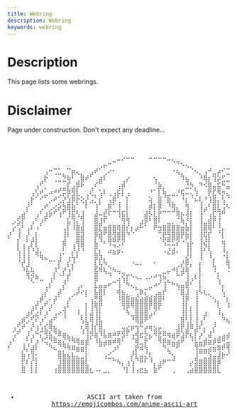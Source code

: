 ```yaml
---
title: Webring
description: Webring 
keywords: webring
---
```


# Description
This page lists some webrings.

# Disclaimer
Page under construction. Don't expect any deadline...

<br>
<div align="center">
<pre>
⠀⠀⠀⠀⠀⠀⠀⠀⠀⠀⠀⠀⠀⠀⠀⠀⠀⠀⠀⠀⠀⠀⠀⠀⣀⡠⠤⠤⠀⠀⠀⠤⠤⠤⠤⣀⡀⠀⠀⠀⠀⠀⠀⠀⠀⠀⠀⠀⠀⠀⠀⠀⠀⠀⠀⠀⠀⠀⠀⠀
⠀⠀⠀⠀⠀⠀⠀⠀⠀⠀⠀⠀⠀⠀⠀⠀⠀⠀⠀⠀⢀⡤⠒⠉⠀⠀⠀⠀⠀⠀⠀⠀⠀⠀⠀⠀⠈⠙⠢⢄⡀⠀⠀⠀⠀⠀⠀⠀⠀⠀⠀⠀⠀⠀⠀⠀⠀⠀⠀⠀
⠀⠀⠀⠀⠀⠀⠀⠀⢠⠒⢉⣁⡀⠉⡶⢄⡀⠀⣠⠞⠁⢀⠔⠂⠀⠀⠀⠀⠀⠀⠀⠀⠀⠀⠀⠀⠐⢦⡀⠀⠈⠢⡀⢠⠚⣀⡴⠊⣉⡀⠈⠉⢦⠀⠀⠀⠀⠀⠀⠀
⠀⠀⠀⠀⠀⠀⠀⢀⡗⠀⢀⣀⣙⢷⠃⢀⣿⠞⠁⠀⣴⠇⠀⠀⠀⢀⡔⠀⠀⠀⠀⠀⢢⠀⠀⠀⠀⠀⠹⣦⠀⠀⠘⢿⡆⢹⡵⣋⣀⠀⠀⠀⢸⣆⠀⠀⠀⠀⠀⠀
⠀⠀⠀⠀⠀⠀⢠⠋⡀⠀⠀⢀⣀⡏⣠⡿⠗⠀⢀⠎⠉⠀⠀⠀⢠⡾⠀⠀⠀⠀⠀⠀⠈⣷⡀⠀⠀⠀⠀⣘⡳⡀⠙⠪⣿⣤⣯⠓⣤⣄⡀⠀⠤⡉⢆⠀⠀⠀⠀⠀
⠀⠀⠀⠀⠀⢠⢣⠞⣀⠴⠚⢋⡭⡿⣻⣇⠀⢀⢎⡀⢡⠇⢀⢠⡯⡇⢠⠀⠀⠀⠀⠘⠁⡇⢷⣀⣀⡘⢯⠤⢄⢱⠀⠀⡟⣏⠻⡲⣄⠀⠉⠲⠄⠈⢪⡄⠀⠀⠀⠀
⠀⠀⠀⠀⢀⡗⠁⠊⠁⡠⠞⢁⡜⣱⡿⡗⢕⡜⣠⡁⡎⠀⢠⡿⢁⠀⡇⠀⠀⠀⠀⢵⠀⣿⠈⣷⡀⠀⠘⡆⠈⠦⢇⠘⢸⣿⡄⢣⠈⠣⡀⠀⠀⠀⠀⢱⡀⠀⠀⠀
⠀⠀⠀⠀⡜⠁⠀⢀⠞⢀⢔⡵⣳⣿⣷⠁⠀⠇⠀⢸⠁⢀⡿⠁⢸⠀⡇⠀⠀⠀⠀⡾⡇⡿⠀⠘⢿⡄⠀⢻⠀⠀⢸⣠⠃⣿⣇⢨⠣⡀⠙⢄⠀⠀⠀⠀⢇⠀⠀⠀
⠀⠀⢀⣴⠁⠀⢠⠃⣰⡷⠋⢰⠋⢸⣯⢣⣸⠀⠀⣼⠤⣞⠏⠉⢹⣯⡇⠀⠀⠀⣼⡣⣇⡟⠉⠉⠉⢿⡦⢼⡇⠀⢸⠁⢠⣏⢹⠛⠀⠈⢦⣨⢦⠀⠀⠀⠘⡦⡀⠀
⠀⡠⣫⡏⠀⢠⠃⡰⠋⠀⠀⠀⠀⣧⢹⡄⢹⠀⠀⣿⣸⠏⠀⠀⠀⢻⢻⠀⠀⣰⡿⠃⣿⠇⠀⣀⡀⠈⢷⡘⡇⠀⢸⣀⣾⡟⢸⠀⠀⠀⠀⠙⢧⢣⠀⠀⠀⢹⢌⠢
⠀⡔⢡⠃⢠⠇⠰⠁⠀⠀⠀⠀⢠⡇⠸⣿⣾⠀⠀⣿⣏⣶⣿⣿⢿⣿⡎⡆⡴⠓⠁⠀⠟⣲⣿⣿⣿⣿⣶⣷⡇⠀⢸⣿⢿⠃⢘⡄⠀⠀⠀⠀⠀⢣⣣⠀⠀⠘⡌⠁
⡜⠀⢸⠀⡜⢀⡇⠀⠀⠀⠀⠀⢸⠇⠀⣿⣽⠀⠀⡿⣾⠋⣿⣻⣿⣿⠙⠈⠀⠀⠀⠀⠀⢉⣟⣻⣿⣿⡟⣷⡇⠀⢸⢯⡏⠀⠈⡇⠀⠀⠀⠀⠀⠀⢫⡄⠀⠀⡇⠀
⠀⠀⡇⢀⠃⡞⡇⠀⠀⠀⠀⠀⣾⠀⢀⢿⣿⠀⠀⣧⠘⠆⢻⣛⢋⡝⠀⠀⠀⠀⠀⠀⠀⠀⢫⣛⣋⡝⠐⢡⡧⠀⢸⣜⡇⠀⠀⢶⠀⠀⠀⠀⠀⠀⠈⣷⠀⠀⢸⠀
⠀⠀⢇⢸⢸⠱⣱⡀⠀⠀⠀⠀⠇⠀⡸⡸⠹⠀⠀⡟⡄⠀⣠⣌⣥⡀⠀⠀⠀⠀⠀⠀⠀⠀⢀⡰⣴⡀⠀⢸⡇⠀⢸⠎⢇⠀⠀⢸⡀⠀⠀⠀⠀⠀⢠⢿⡄⠀⠈⠀
⠀⠀⢸⢸⢸⠀⠙⢷⣄⠀⠀⢸⠁⢠⢧⠇⠀⠀⠀⣿⣳⡀⠀⠉⠁⠀⠀⠀⠀⠀⠀⠀⠀⠀⠀⠉⠉⠀⠀⣜⠇⠀⢸⠀⠸⡀⠀⠐⡇⠀⠀⠀⠀⠀⣼⠟⡇⠀⡆⠀
⠀⠀⠈⡞⣸⠀⠀⠀⠀⠉⠁⡏⠀⡎⡜⠀⠀⠀⠀⣇⢧⠳⡀⠀⠀⠀⠀⠐⠤⠄⠀⠀⠂⠀⠀⠀⠀⢀⡜⡿⡄⠀⡆⠀⠀⣇⠀⠀⢿⠀⠀⠀⣀⠞⠃⠀⡇⢰⠁⠀
⠀⠀⠀⠘⣧⢧⠀⠀⠀⠀⡸⠁⡜⢰⠃⠀⠀⠀⠀⣯⠻⢧⣈⠳⢤⣀⠀⠀⠀⠀⠀⠀⠀⠀⣀⡤⠚⡇⣼⢿⠀⠀⡇⠀⠀⠸⡀⠀⠨⡇⠈⠉⠀⠀⠀⢸⢠⠇⠀⠀
⠀⠀⠀⠀⠹⡝⠷⣀⠀⢠⠇⠈⢁⡏⠀⠀⠀⠀⠀⣿⠀⠀⠈⠀⣠⢪⡏⠑⠢⠄⠠⠔⠚⢹⠷⡀⠀⠉⠁⢸⢠⠇⡇⠀⠀⠀⢇⠀⠀⢵⠀⠀⠀⠀⢀⡾⠃⠀⠀⠀
⠀⠀⠀⠀⠀⠈⠀⠀⢀⡎⠀⠀⡜⠀⠀⢀⡄⠀⠀⣇⣤⣤⠖⠉⢸⠈⠳⢄⡀⠀⠀⣀⠴⠊⢸⠉⠓⢦⣤⣿⠃⠀⡇⠀⠀⠀⠘⡄⠀⠐⡇⠀⠀⠤⠊⠀⠀⠀⠀⠀
⠀⠀⠀⠀⠀⠀⠀⢀⡜⠀⠀⡼⠁⠀⢀⡼⠔⡆⠀⣧⣿⡇⠀⠀⢾⣦⡀⠀⢉⡷⡍⠁⢀⣤⡞⠀⠀⠈⣿⣸⠀⢰⠣⢆⡀⠀⠀⢣⠀⠀⢻⡀⠀⠀⠀⠀⠀⠀⠀⠀
⠀⠀⠀⠀⠀⠀⢀⡾⢁⠄⡼⠁⠀⡰⠁⠀⠀⠁⢠⡛⣿⠀⠀⠀⠸⣿⣿⣶⣮⣴⣾⣾⣿⣿⠇⠀⠀⠀⢸⡿⠀⢸⠀⠀⠈⢢⡀⠈⡆⠀⠈⣧⠀⠀⠀⠀⠀⠀⠀⠀
⠀⠀⠀⠀⠀⢠⡞⣠⠋⡰⠁⠀⢠⠇⠀⠀⠀⡇⢸⢿⡟⠀⠀⠀⠀⢻⡿⠻⣿⣿⣿⡟⣿⡟⠀⠀⠀⠀⢸⡇⡄⢸⠀⠀⠀⠀⢇⠀⠸⡀⠀⠘⡆⠀⠀⠀⠀⠀⠀⠀
⠀⠀⠀⠀⣰⢏⣔⠇⡰⠁⢠⠔⢹⠀⠀⠸⡀⡇⣼⢸⡇⠀⠀⠀⠀⠀⠳⣀⣿⣿⣿⣠⠎⠀⠀⠀⠀⠀⢸⡇⡇⢸⠀⣰⠀⠀⠸⡄⠀⢳⠀⠀⢹⡄⠀⠀⠀⠀⠀⠀
⠀⠀⢀⡾⡡⢋⠎⡰⠁⣴⠋⠀⠈⠀⠀⠀⢣⣇⢿⢸⣧⠀⠀⠀⠀⠀⠀⠘⢿⣿⠟⠁⠀⠀⠀⠀⠀⠀⣿⢃⡇⢸⢠⠃⠀⢀⠀⠙⢦⠈⣆⠀⠀⢳⡀⠀⠀⠀⠀⠀
⠀⢠⢋⠞⠀⡜⢰⢡⣎⢿⣦⡀⠀⠀⠀⠀⢆⢿⢸⡎⣿⡀⠀⠀⠀⢤⣔⡶⢲⠓⡴⢶⣢⡤⠀⠀⠀⣸⡟⣸⠿⣸⠎⡄⠀⡜⠀⠀⠀⢳⡘⡄⠀⠈⢧⠀⠀⠀⠀⠀
⠀⢡⠋⠀⡸⢠⠓⡍⢻⣧⡙⠿⣶⣄⡀⠀⠘⢸⡻⣷⠹⣧⣶⠶⠟⣻⠏⢠⢾⣖⡳⣄⠻⣟⠿⢶⣴⡿⣱⡟⣆⡏⡰⠁⣼⠁⢀⣠⣴⡿⣻⣷⠀⠀⡜⣇⠀⠀⠀⠀
⢠⠃⠀⢀⢃⠇⡰⠘⢥⡙⠿⣶⣌⡙⠻⢿⣶⣾⠁⠸⣧⣴⣶⠾⢿⠃⠀⠈⢿⣀⡟⠁⠀⠻⡿⣶⣬⣴⠟⠀⠘⣧⣥⣾⣶⡾⠿⢛⣥⣾⠟⢻⡇⠀⠘⡼⡆⠀⠀⠀
⠃⠀⠀⡸⡌⣼⠇⠀⠀⠙⠦⣈⡙⠻⠿⣶⣶⡇⠀⠀⠉⠁⠀⡰⠃⠀⠀⢀⡟⠾⢳⠀⠀⠀⠙⣄⠉⠋⠀⠀⠀⢹⣭⣥⣴⣶⢿⠟⢻⣅⠝⢡⣸⡀⠀⢳⡸⡀⠀⠀
⠀⠀⠀⣷⢰⢹⡂⠀⠀⠀⠀⣿⣷⣦⣧⣄⣀⡇⠀⠀⠀⢠⣊⡀⠀⠀⠀⡜⣇⣤⣌⢇⠀⠀⠀⠈⢢⠀⠀⠀⠀⣸⠉⣉⣱⣤⣼⡗⠊⠀⠀⠘⣧⢇⠀⢸⢣⠇⠀⠀
⠀⠀⠀⡏⠇⡎⡇⠀⠀⠀⠀⣸⣿⣿⣿⣿⣿⣇⠀⠀⠀⠀⠀⠉⠳⡄⢰⢱⠈⠛⠃⠘⡄⣰⠟⠉⠉⠀⠀⠀⡔⣽⣿⣿⣿⣿⡿⠀⠀⠀⠀⠀⡏⣾⡀⠀⡎⣾⠀⠀
⠀⠀⠀⣿⠀⡇⡇⠀⠀⠀⢰⣿⣿⣿⣿⣿⣿⣿⣆⠠⠄⣀⡀⠀⠀⠘⡇⢸⢠⣖⣦⠀⣷⠋⠀⠀⢀⠀⠀⢀⣴⣿⣿⣿⣿⣿⣇⠀⠀⠀⠀⠀⡇⢱⡇⠀⡇⢸⠀⠀

- ASCII art taken from <a href="https://emojicombos.com/anime-ascii-art" target="_blank">https://emojicombos.com/anime-ascii-art</a></pre>
</div>

